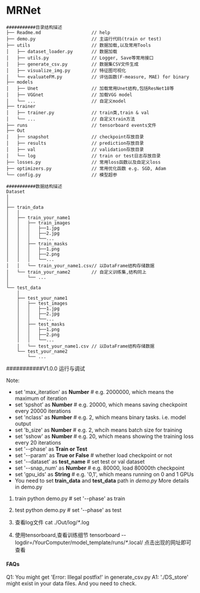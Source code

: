 # MRNet


```
###########目录结构描述
├── Readme.md                   // help
├── demo.py                     // 主运行代码(train or test)
├── utils                       // 数据加载,以及常用Tools
│   ├── dataset_loader.py       // 数据加载
│   ├── utils.py                // Logger, Save等常用接口
│   ├── generate_csv.py         // 数据集CSV文件生成
│   ├── visualize_img.py        // 特征图可视化
│   └── evaluateFM.py           // 评估函数(F-measure, MAE) for binary
├── models                      
│   ├── Unet                    // 加载常用Unet结构,包括ResNet18等
│   ├── VGGnet                  // 加载VGG model
│   └── ...                     // 自定义model
├── trainer                     
│   ├── trainer.py              // train类,train & val
│   └── ...                     // 自定义train方法
├── runs                        // tensorboard events文件
├── Out                         
│   ├── snapshot                // checkpoint存放目录
│   ├── results                 // prediction存放目录
│   ├── val                     // validation存放目录
│   └── log                     // train or test日志存放目录
├── losses.py                   // 常用loss函数以及自定义loss
├── optimizers.py               // 常用优化函数 e.g. SGD, Adam
└── config.py                   // 模型超参
```
 
```
###########数据结构描述
Dataset
│
│
├── train_data
│   │
│   ├── train_your_name1             
│   │   ├── train_images
│   │   │   ├──1.jpg
│   │   │   ├──2.jpg
│   │   │   └──...
│   │   ├── train_masks
│   │   │   ├──1.png
│   │   │   ├──2.png
│   │   │   └──...
│   │   └── train_your_name1.csv// 以DataFrame结构存储数据
│   └── train_your_name2        // 自定义训练集,结构同上
│       └── ...                    
│
└── test_data
    │
    ├── test_your_name1
    │   ├── test_images
    │   │   ├──1.jpg
    │   │   ├──2.jpg
    │   │   └──...
    │   ├── test_masks
    │   │   ├──1.png
    │   │   ├──2.png
    │   │   └──...
    │   └── test_your_name1.csv // 以DataFrame结构存储数据
    └── test_your_name2
        └── ...
```


###########V1.0.0 运行与调试

Note:
- set 'max_iteration' as **Number**         # e.g. 2000000, which means the maximum of iteration
- set ‘spshot’        as **Number**         # e.g. 20000, which means saving checkpoint every 20000 iterations
- set 'nclass'        as **Number**         # e.g. 2, which means binary tasks. i.e. model output
- set 'b_size'        as **Number**         # e.g. 2, whcih means batch size for training
- set 'sshow'         as **Number**         # e.g. 20, which means showing the training loss every 20 iterations
- set '--phase'       as **Train or Test**
- set '--param'       as **True or False**  # whether load checkpoint or not
- set '--dataset'     as **test_name**      # set test or val dataset
- set '--snap_num'    as **Number**         # e.g. 80000, load 80000th checkpoint
- set 'gpu_ids'       as **String**         # e.g. '0,1', which means running on 0 and 1 GPUs
- You need to set **train_data** and **test_data** path in *demo.py*
More details in demo.py

1. train
python demo.py                              # set '--phase' as train

2. test
python demo.py                              # set '--phase' as test

3. 查看log文件
cat ./Out/log/_*_.log

4. 使用tensorboard,查看训练细节
tensorboard --logdir=/YourComputer/model_template/runs/_*_.local/
点击出现的网址即可查看






#### FAQs
Q1: You might get 'Error: Illegal postfix!' in generate_csv.py 
A1: './DS_store' might exist in your data files. And you need to check.
